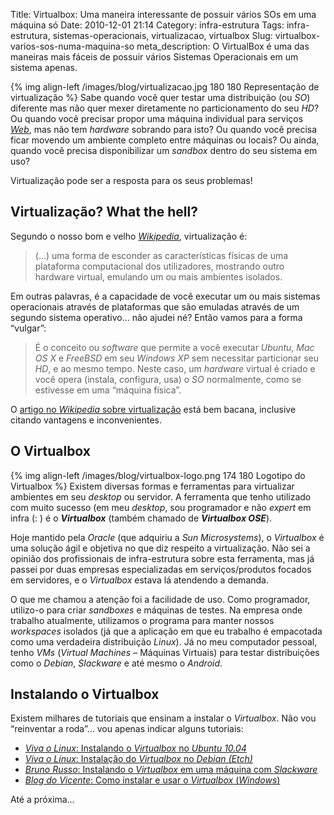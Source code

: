Title: Virtualbox: Uma maneira interessante de possuir vários SOs em uma máquina só
Date: 2010-12-01 21:14
Category: infra-estrutura
Tags: infra-estrutura, sistemas-operacionais, virtualizacao, virtualbox
Slug: virtualbox-varios-sos-numa-maquina-so
meta_description: O VirtualBox é uma das maneiras mais fáceis de possuir vários Sistemas Operacionais em um sistema apenas.


{% img align-left /images/blog/virtualizacao.jpg 180 180 Representação de virtualização %}
Sabe quando você quer testar uma distribuição (ou *SO*) diferente mas não quer mexer diretamente no
particionamento do seu *HD*? Ou quando você precisar propor uma máquina
individual para serviços [*Web*][web], mas não tem *hardware* sobrando para
isto? Ou quando você precisa ficar movendo um ambiente completo entre
máquinas ou locais? Ou ainda, quando você precisa disponibilizar um
*sandbox* dentro do seu sistema em uso?

Virtualização pode ser a resposta para os seus problemas!

<!-- PELICAN_END_SUMMARY -->


Virtualização? What the hell?
-----------------------------

Segundo o nosso bom e velho [*Wikipedia*][wikipedia], virtualização é:

> (…) uma forma de esconder as características físicas de uma plataforma
> computacional dos utilizadores, mostrando outro hardware virtual,
> emulando um ou mais ambientes isolados.

Em outras palavras, é a capacidade de você executar um ou mais sistemas
operacionais através de plataformas que são emuladas através de um
segundo sistema operativo… não ajudei né? Então vamos para a forma
“vulgar”:

> É o conceito ou *software* que permite a você executar *Ubuntu*, *Mac OS
> X* e *FreeBSD* em seu *Windows XP* sem necessitar particionar seu *HD*,
> e ao mesmo tempo. Neste caso, um *hardware* virtual é criado e você
> opera (instala, configura, usa) o *SO* normalmente, como se estivesse em
> uma “máquina física”.

O [artigo no *Wikipedia* sobre virtualização][wikipedia] está bem
bacana, inclusive citando vantagens e inconvenientes.


O Virtualbox
------------

{% img align-left /images/blog/virtualbox-logo.png 174 180 Logotipo do Virtualbox %}
Existem diversas formas e ferramentas para virtualizar ambientes em seu *desktop*
ou servidor. A ferramenta que tenho utilizado com muito sucesso
(em meu *desktop*, sou programador e não *expert* em infra (: ) é o
***Virtualbox*** (também chamado de ***Virtualbox OSE***).

Hoje mantido pela *Oracle* (que adquiriu a *Sun Microsystems*), o
*Virtualbox* é uma solução ágil e objetiva no que diz respeito a
virtualização. Não sei a opinião dos profissionais de infra-estrutura
sobre esta ferramenta, mas já passei por duas empresas especializadas em
serviços/produtos focados em servidores, e o *Virtualbox* estava lá
atendendo a demanda.

O que me chamou a atenção foi a facilidade de uso. Como programador,
utilizo-o para criar *sandboxes* e máquinas de testes. Na empresa onde
trabalho atualmente, utilizamos o programa para manter nossos
*workspaces* isolados (já que a aplicação em que eu trabalho é
empacotada como uma verdadeira distribuição *Linux*). Já no meu
computador pessoal, tenho *VMs* (*Virtual Machines* – Máquinas Virtuais)
para testar distribuições como o *Debian*, *Slackware* e até mesmo o
*Android*.


Instalando o Virtualbox
-----------------------

Existem milhares de tutoriais que ensinam a instalar o *Virtualbox*. Não
vou “reinventar a roda”… vou apenas indicar alguns tutoriais:

-   [*Viva o Linux*: Instalando o *Virtualbox* no *Ubuntu 10.04*][virtualbox_ubuntu]
-   [*Viva o Linux*: Instalação do *Virtualbox* no *Debian (Etch)*][virtualbox_debian]
-   [*Bruno Russo*: Instalando o *Virtualbox* em uma máquina com
    *Slackware*][virtualbox_slackware]
-   [*Blog do Vicente*: Como instalar e usar o *Virtualbox*
    (*Windows*)][virtualbox_windows]

Até a próxima…

  [web]: {tag}web "Leia mais sobre Web"
  [wikipedia]: http://pt.wikipedia.org/wiki/Virtualiza%C3%A7%C3%A3o
    "Leia mais sobre Virtualização na Wikipedia"
  [virtualbox_ubuntu]: http://www.vivaolinux.com.br/artigo/Instalando-o-VirtualBox-no-Ubuntu-10.04/
    "Artigo de Leandro Bruno para o Viva o Linux sobre Virtualbox no Ubuntu-10.04"
  [virtualbox_debian]: http://www.vivaolinux.com.br/dica/Instalacao-do-Virtualbox-no-Debian-Etch-4-Linux
    "Artigo de Ronnie Robson Campos para o Viva o Linux sobre o Virtualbox no Debian Etch"
  [virtualbox_slackware]: http://www.brunorusso.eti.br/virtualizacao/instalando-o-virtualbox-em-uma-maquina-com-slackware/
    "Um excelente post de Bruno Russo sobre Virtualbox em Slackware"
  [virtualbox_windows]: http://blogdovicente.com/2009/03/04/como-instalar-e-usar-o-virtualbox/
    "Post feito pelo Vicente sobre o Virtualbox no Windows"
